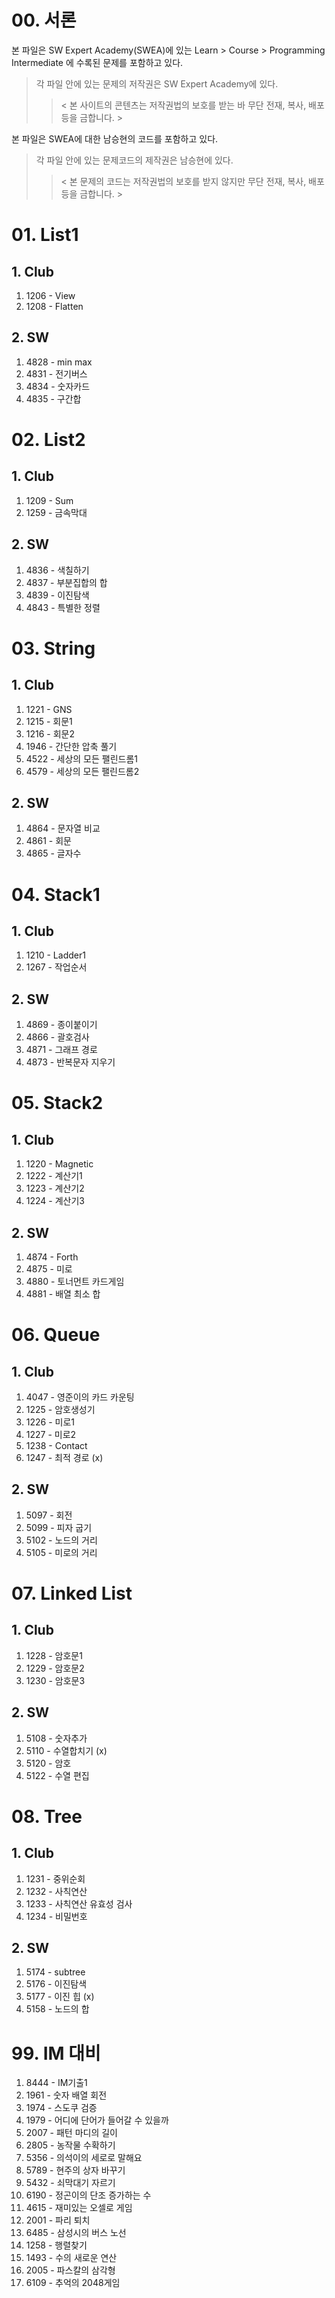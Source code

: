 # 00. 서론

본 파일은 SW Expert Academy(SWEA)에 있는 Learn > Course > Programming Intermediate 에 수록된 문제를 포함하고 있다.

> 각 파일 안에 있는 문제의 저작권은 SW Expert Academy에 있다.   
>
> > < 본 사이트의 콘텐츠는 저작권법의 보호를 받는 바 무단 전재, 복사, 배포 등을 금합니다. >



본 파일은 SWEA에 대한 남승현의 코드를 포함하고 있다.

> 각 파일 안에 있는 문제코드의 제작권은 남승현에 있다. 
>
> > < 본 문제의 코드는 저작권법의 보호를 받지 않지만 무단 전재, 복사, 배포 등을 금합니다. >



# 01. List1

## 1. Club

1. 1206 - View
2. 1208 - Flatten

## 2. SW

1. 4828 - min max
2. 4831 - 전기버스
3. 4834 - 숫자카드
4. 4835 - 구간합



# 02. List2

## 1. Club

1. 1209 - Sum
2. 1259 - 금속막대

## 2. SW

1. 4836 - 색칠하기
2. 4837 - 부분집합의 합
3. 4839 - 이진탐색
4. 4843 - 특별한 정렬



# 03. String

## 1. Club

1. 1221 - GNS
2. 1215 - 회문1
3. 1216 - 회문2
4. 1946 - 간단한 압축 풀기
5. 4522 - 세상의 모든 팰린드롬1
6. 4579 - 세상의 모든 팰린드롬2

## 2. SW

1. 4864 - 문자열 비교
2. 4861 - 회문
3. 4865 - 글자수



# 04. Stack1

## 1. Club

1. 1210 - Ladder1
2. 1267 - 작업순서

## 2. SW

1. 4869 - 종이붙이기
2. 4866 - 괄호검사
3. 4871 - 그래프 경로
4. 4873 - 반복문자 지우기



# 05. Stack2

## 1. Club

1. 1220 - Magnetic
2. 1222 - 계산기1
3. 1223 - 계산기2
4. 1224 - 계산기3

## 2. SW

1. 4874 - Forth
2. 4875 - 미로
3. 4880 - 토너먼트 카드게임
4. 4881 - 배열 최소 합



# 06. Queue

## 1. Club

1. 4047 - 영준이의 카드 카운팅
2. 1225 - 암호생성기
3. 1226 - 미로1
4. 1227 - 미로2
5. 1238 - Contact
6. 1247 - 최적 경로 (x)

## 2. SW

1. 5097 - 회전
2. 5099 - 피자 굽기
3. 5102 - 노드의 거리
4. 5105 - 미로의 거리



# 07. Linked List

## 1. Club

1. 1228 - 암호문1
2. 1229 - 암호문2
3. 1230 - 암호문3

## 2. SW

1. 5108 - 숫자추가
2. 5110 - 수열합치기 (x)
3. 5120 - 암호
4. 5122 - 수열 편집



# 08. Tree

## 1. Club

1. 1231 - 중위순회
2. 1232 - 사칙연산
3. 1233 - 사칙연산 유효성 검사
4. 1234 - 비밀번호
## 2. SW

1. 5174 - subtree
2. 5176 - 이진탐색
3. 5177 - 이진 힙 (x)
4. 5158 - 노드의 합



# 99. IM 대비

1. 8444 - IM기출1
2. 1961 - 숫자 배열 회전
3. 1974 - 스도쿠 검증
4. 1979 - 어디에 단어가 들어갈 수 있을까
5. 2007 - 패턴 마디의 길이
6. 2805 - 농작물 수확하기
7. 5356 - 의석이의 세로로 말해요
8. 5789 - 현주의 상자 바꾸기
9. 5432 - 쇠막대기 자르기
10. 6190 - 정곤이의 단조 증가하는 수
11. 4615 - 재미있는 오셀로 게임
12. 2001 - 파리 퇴치
13. 6485 - 삼성시의 버스 노선
14. 1258 - 행렬찾기
15. 1493 - 수의 새로운 연산
16. 2005 - 파스칼의 삼각형
17. 6109 - 추억의 2048게임

